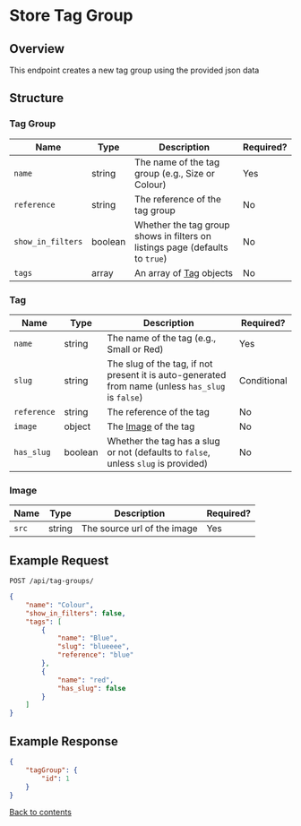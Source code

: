 # Store Tag Group

## Overview

This endpoint creates a new tag group using the provided json data

## Structure

### Tag Group

| Name              | Type    | Description                                                                  | Required? |
|-------------------|---------|------------------------------------------------------------------------------|-----------|
| `name`            | string  | The name of the tag group (e.g., Size or Colour)                             | Yes       |
| `reference`       | string  | The reference of the tag group                                               | No        |
| `show_in_filters` | boolean | Whether the tag group shows in filters on listings page (defaults to `true`) | No        |
| `tags`            | array   | An array of [Tag](#tag) objects                                              | No        |

### Tag

| Name        | Type    | Description                                                                                       | Required?   |
|-------------|---------|---------------------------------------------------------------------------------------------------|-------------|
| `name`      | string  | The name of the tag (e.g., Small or Red)                                                          | Yes         |
| `slug`      | string  | The slug of the tag, if not present it is auto-generated from name (unless `has_slug` is `false`) | Conditional |
| `reference` | string  | The reference of the tag                                                                          | No          |
| `image`     | object  | The [Image](#image) of the tag                                                                    | No          |
| `has_slug`  | boolean | Whether the tag has a slug or not (defaults to `false`, unless `slug` is provided)                | No          |

### Image

| Name  | Type   | Description                 | Required? |
|-------|--------|-----------------------------|-----------|
| `src` | string | The source url of the image | Yes       |

## Example Request

```http request
POST /api/tag-groups/
```

```json lines
{
    "name": "Colour",
    "show_in_filters": false,
    "tags": [
        {
            "name": "Blue",
            "slug": "blueeee",
            "reference": "blue"
        },
        {
            "name": "red",
            "has_slug": false
        }
    ]
}
```

## Example Response

```json
{
    "tagGroup": {
        "id": 1
    }
}
```

[Back to contents](../../README.md#table-of-contents)

